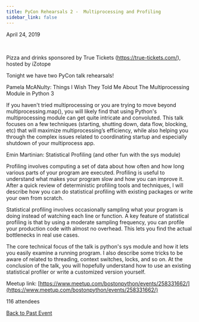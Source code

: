 ```yaml
---
title: PyCon Rehearsals 2 -  Multiprocessing and Profiling
sidebar_link: false
---
```


April 24, 2019


   

Pizza and drinks sponsored by True Tickets (https://true-tickets.com/), hosted by iZotope

Tonight we have two PyCon talk rehearsals!

Pamela McANulty: Things I Wish They Told Me About The Multiprocessing Module in Python 3

If you haven't tried multiprocessing or you are trying to move beyond multiprocessing.map(), you will likely find that using Python's multiprocessing module can get quite intricate and convoluted. This talk focuses on a few techniques (starting, shutting down, data flow, blocking, etc) that will maximize multiprocessing’s efficiency, while also helping you through the complex issues related to coordinating startup and especially shutdown of your multiprocess app.

Emin Martinian: Statistical Profiling (and other fun with the sys module)

Profiling involves computing a set of data about how often and how long various parts of your program are executed. Profiling is useful to understand what makes your program slow and how you can improve it. After a quick review of deterministic profiling tools and techniques, I will describe how you can do statistical profiling with existing packages or write your own from scratch.

Statistical profiling involves occasionally sampling what your program is doing instead of watching each line or function. A key feature of statistical profiling is that by using a moderate sampling frequency, you can profile your production code with almost no overhead. This lets you find the actual bottlenecks in real use cases.

The core technical focus of the talk is python's sys module and how it lets you easily examine a running program. I also describe some tricks to be aware of related to threading, context switches, locks, and so on. At the conclusion of the talk, you will hopefully understand how to use an existing statistical profiler or write a customized version yourself.


Meetup link: [https://www.meetup.com/bostonpython/events/258331662/](https://www.meetup.com/bostonpython/events/258331662/)

116 attendees

[Back to Past Event](past-events.md)